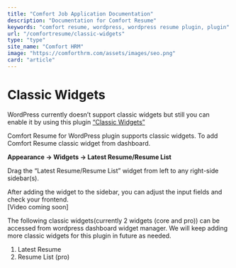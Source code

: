 ```yaml
---
title: "Comfort Job Application Documentation"
description: "Documentation for Comfort Resume"
keywords: "comfort resume, wordpress, wordpress resume plugin, plugin"
url: "/comfortresume/classic-widgets"
type: "type"
site_name: "Comfort HRM"
image: "https://comforthrm.com/assets/images/seo.png"
card: "article"
---
```

# Classic Widgets

WordPress currently doesn’t support classic widgets but still you can enable it by using this plugin [“Classic Widgets”](https://wordpress.org/plugins/classic-widgets/)

Comfort Resume for WordPress plugin supports classic widgets. To add Comfort Resume classic widget from dashboard.

**Appearance -> Widgets -> Latest Resume/Resume List**

Drag the “Latest Resume/Resume List” widget from left to any right-side sidebar(s).

After adding the widget to the sidebar, you can adjust the input fields and check your frontend.  
\[Video coming soon\]

The following classic widgets(currently 2 widgets (core and pro)) can be accessed from wordpress dashboard widget manager. We will keep adding more classic widgets for this plugin in future as needed.

1.  Latest Resume
2.  Resume List (pro)

